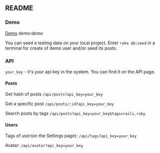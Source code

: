 ## README

### Demo
[Demo](http://apis.expaenergy.lclients.ru/login)
*demo:demo*

You can seed a testing data on your local project. Enter `rake db:seed` in a terminal for create of demo user and/or seed its posts. 

### API
`your_key` - it's your api key in the system. You can find it on the API page.

#### Posts
Get hash of posts `/api/posts?api_key=your_key`

Get a specific post `/api/posts/:id?api_key=your_key`

Search posts by tags `/api/posts?api_key=your_key&tags=rails,ruby`

#### Users
Tags of user(on the Settings page): `/api/tags?api_key=your_key`

Avatar: `/api/avatar?api_key=your_key`
